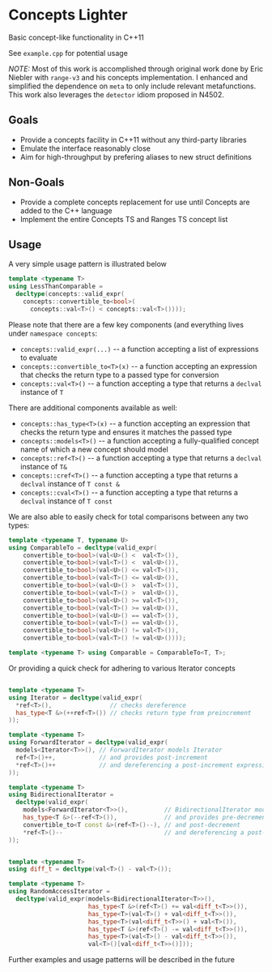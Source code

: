 # Concepts Lighter

Basic concept-like functionality in C++11

See `example.cpp` for potential usage

*NOTE:* Most of this work is accomplished through original work done by Eric Niebler with `range-v3` and his concepts implementation. I enhanced and simplified the dependence on `meta` to only include relevant metafunctions. This work also leverages the `detector` idiom proposed in N4502.

## Goals

* Provide a concepts facility in C++11 without any third-party libraries
* Emulate the interface reasonably close
* Aim for high-throughput by prefering aliases to new struct definitions

## Non-Goals

* Provide a complete concepts replacement for use until Concepts are added to the C++ language
* Implement the entire Concepts TS and Ranges TS concept list

## Usage

A very simple usage pattern is illustrated below

```cpp
template <typename T>
using LessThanComparable =
  decltype(concepts::valid_expr(
    concepts::convertible_to<bool>(
      concepts::val<T>() < concepts::val<T>())));
```

Please note that there are a few key components (and everything lives under `namespace concepts`:

* `concepts::valid_expr(...)` -- a function accepting a list of expressions to evaluate
* `concepts::convertible_to<T>(x)` -- a function accepting an expression that checks the return type to a passed type for conversion
* `concepts::val<T>()` -- a function accepting a type that returns a `declval` instance of `T`

There are additional components available as well:

* `concepts::has_type<T>(x)` -- a function accepting an expression that checks the return type and ensures it matches the passed type
* `concepts::models<T>()` -- a function accepting a fully-qualified concept name of which a new concept should model
* `concepts::ref<T>()` -- a function accepting a type that returns a `declval` instance of `T&`
* `concepts::cref<T>()` -- a function accepting a type that returns a `declval` instance of `T const &`
* `concepts::cval<T>()` -- a function accepting a type that returns a `declval` instance of `T const`


We are also able to easily check for total comparisons between any two types:

```cpp
template <typename T, typename U>
using ComparableTo = decltype(valid_expr(
    convertible_to<bool>(val<U>() <  val<T>()),
    convertible_to<bool>(val<T>() <  val<U>()),
    convertible_to<bool>(val<U>() <= val<T>()),
    convertible_to<bool>(val<T>() <= val<U>()),
    convertible_to<bool>(val<U>() >  val<T>()),
    convertible_to<bool>(val<T>() >  val<U>()),
    convertible_to<bool>(val<U>() >= val<T>()),
    convertible_to<bool>(val<T>() >= val<U>()),
    convertible_to<bool>(val<U>() == val<T>()),
    convertible_to<bool>(val<T>() == val<U>()),
    convertible_to<bool>(val<U>() != val<T>()),
    convertible_to<bool>(val<T>() != val<U>())));

template <typename T> using Comparable = ComparableTo<T, T>;
```

Or providing a quick check for adhering to various Iterator concepts

```cpp

template <typename T>
using Iterator = decltype(valid_expr(
  *ref<T>(),                // checks dereference
  has_type<T &>(++ref<T>()) // checks return type from preincrement
));

template <typename T>
using ForwardIterator = decltype(valid_expr(
  models<Iterator<T>>(), // ForwardIterator models Iterator
  ref<T>()++,            // and provides post-increment
  *ref<T>()++            // and dereferencing a post-increment expression
));

template <typename T>
using BidirectionalIterator =
  decltype(valid_expr(
    models<ForwardIterator<T>>(),          // BidirectionalIterator models ForwardIterator
    has_type<T &>(--ref<T>()),             // and provides pre-decrement
    convertible_to<T const &>(ref<T>()--), // and post-decrement
    *ref<T>()--                            // and dereferencing a post-decrement
));


template <typename T>
using diff_t = decltype(val<T>() - val<T>());

template <typename T>
using RandomAccessIterator =
  decltype(valid_expr(models<BidirectionalIterator<T>>(),
                      has_type<T &>(ref<T>() += val<diff_t<T>>()),
                      has_type<T>(val<T>() + val<diff_t<T>>()),
                      has_type<T>(val<diff_t<T>>() + val<T>()),
                      has_type<T &>(ref<T>() -= val<diff_t<T>>()),
                      has_type<T>(val<T>() - val<diff_t<T>>()),
                      val<T>()[val<diff_t<T>>()]));
```

Further examples and usage patterns will be described in the future
